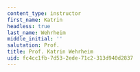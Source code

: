 ```yaml
---
content_type: instructor
first_name: Katrin
headless: true
last_name: Wehrheim
middle_initial: ''
salutation: Prof.
title: Prof. Katrin Wehrheim
uid: fc4cc1fb-7d53-2ede-71c2-313d940d2837
---
```

